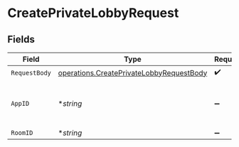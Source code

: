 # CreatePrivateLobbyRequest


## Fields

| Field                                                                                                | Type                                                                                                 | Required                                                                                             | Description                                                                                          | Example                                                                                              |
| ---------------------------------------------------------------------------------------------------- | ---------------------------------------------------------------------------------------------------- | ---------------------------------------------------------------------------------------------------- | ---------------------------------------------------------------------------------------------------- | ---------------------------------------------------------------------------------------------------- |
| `RequestBody`                                                                                        | [operations.CreatePrivateLobbyRequestBody](../../models/operations/createprivatelobbyrequestbody.md) | :heavy_check_mark:                                                                                   | N/A                                                                                                  |                                                                                                      |
| `AppID`                                                                                              | **string*                                                                                            | :heavy_minus_sign:                                                                                   | N/A                                                                                                  | app-af469a92-5b45-4565-b3c4-b79878de67d2                                                             |
| `RoomID`                                                                                             | **string*                                                                                            | :heavy_minus_sign:                                                                                   | N/A                                                                                                  | 2swovpy1fnunu                                                                                        |